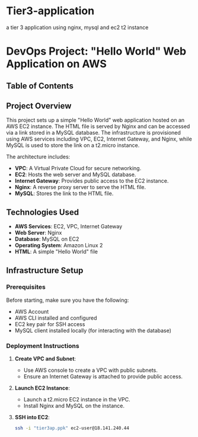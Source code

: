 # Tier3-application
a tier 3 application using nginx, mysql and ec2 t2 instance
# DevOps Project: "Hello World" Web Application on AWS

## Table of Contents

## Project Overview
This project sets up a simple "Hello World" web application hosted on an AWS EC2 instance. The HTML file is served by Nginx and can be accessed via a link stored in a MySQL database. The infrastructure is provisioned using AWS services including VPC, EC2, Internet Gateway, and Nginx, while MySQL is used to store the link on a t2.micro instance.


The architecture includes:
- **VPC**: A Virtual Private Cloud for secure networking.
- **EC2**: Hosts the web server and MySQL database.
- **Internet Gateway**: Provides public access to the EC2 instance.
- **Nginx**: A reverse proxy server to serve the HTML file.
- **MySQL**: Stores the link to the HTML file.

## Technologies Used
- **AWS Services**: EC2, VPC, Internet Gateway
- **Web Server**: Nginx
- **Database**: MySQL on EC2
- **Operating System**: Amazon Linux 2
- **HTML**: A simple "Hello World" file

## Infrastructure Setup

### Prerequisites
Before starting, make sure you have the following:
- AWS Account
- AWS CLI installed and configured
- EC2 key pair for SSH access
- MySQL client installed locally (for interacting with the database)

### Deployment Instructions
1. **Create VPC and Subnet**:
   - Use AWS console to create a VPC with public subnets.
   - Ensure an Internet Gateway is attached to provide public access.

2. **Launch EC2 Instance**:
   - Launch a t2.micro EC2 instance in the VPC.
   - Install Nginx and MySQL on the instance.

3. **SSH into EC2**:
   ```bash
   ssh -i "tier3ap.ppk" ec2-user@18.141.240.44
